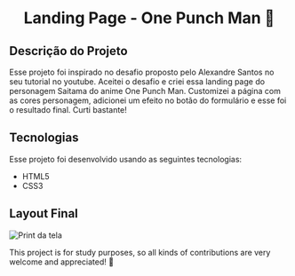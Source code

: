 <h1 align="center"> 
  Landing Page - One Punch Man 👊
</h1>

## Descrição do Projeto

<p>Esse projeto foi inspirado no desafio proposto pelo Alexandre Santos no seu tutorial no youtube. Aceitei o desafio e criei essa landing page do personagem Saitama do anime One Punch Man. Customizei a página com as cores personagem, adicionei um efeito no botão do formulário e esse foi o resultado final. Curti bastante!</p>

## Tecnologias

Esse projeto foi desenvolvido usando as seguintes tecnologias:

- HTML5
- CSS3

## Layout Final
![Print da tela](https://user-images.githubusercontent.com/105990622/178046436-7bbfdf72-7352-4458-bf9f-3ee884f72d69.png)


This project is for study purposes, so all kinds of contributions are very welcome and appreciated! 🤝
